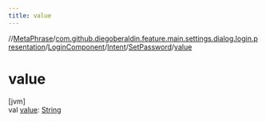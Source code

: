 ```yaml
---
title: value
---
```

//[MetaPhrase](../../../../../index.html)/[com.github.diegoberaldin.feature.main.settings.dialog.login.presentation](../../../index.html)/[LoginComponent](../../index.html)/[Intent](../index.html)/[SetPassword](index.html)/[value](value.html)



# value



[jvm]\
val [value](value.html): [String](https://kotlinlang.org/api/latest/jvm/stdlib/kotlin/-string/index.html)




